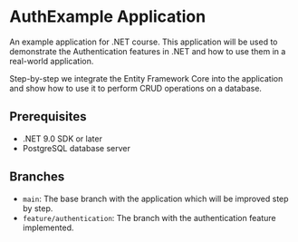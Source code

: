 # AuthExample Application

An example application for .NET course. This application will be used to demonstrate the Authentication  features in .NET and how to use them in a real-world application.

Step-by-step we integrate the Entity Framework Core into the application and show how to use it to perform CRUD operations on a database.

## Prerequisites

- .NET 9.0 SDK or later
- PostgreSQL database server

## Branches

- `main`: The base branch with the application which will be improved step by step.
- `feature/authentication`: The branch with the authentication feature implemented.
